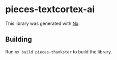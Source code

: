 # pieces-textcortex-ai

This library was generated with [Nx](https://nx.dev).

## Building

Run `nx build pieces-thankster` to build the library.
